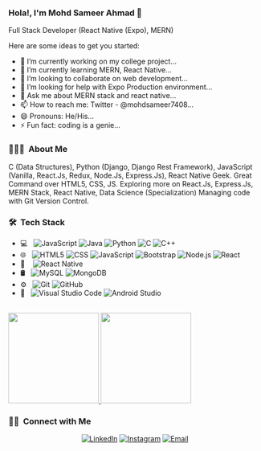 ### Hola!, I'm Mohd Sameer Ahmad 👋
Full Stack Developer (React Native (Expo), MERN)

Here are some ideas to get you started:

- 🔭 I’m currently working on my college project...
- 🌱 I’m currently learning MERN, React Native...
- 👯 I’m looking to collaborate on web development...
- 🤔 I’m looking for help with Expo Production environment...
- 💬 Ask me about MERN stack and react native...
- 📫 How to reach me: Twitter - @mohdsameer7408...
- 😄 Pronouns: He/His...
- ⚡ Fun fact: coding is a genie...

<h3> 👨🏻‍💻 &nbsp;About Me </h3>
C (Data Structures), Python (Django, Django Rest Framework), JavaScript (Vanilla, React.Js, Redux, Node.Js, Express.Js), React Native Geek.
Great Command over HTML5, CSS, JS.
Exploring more on React.Js, Express.Js, MERN Stack, React Native, Data Science (Specialization)
Managing code with Git Version Control.

<h3> 🛠 &nbsp;Tech Stack</h3>

- 💻 &nbsp;
  ![JavaScript](https://img.shields.io/badge/-JavaScript-333333?style=flat&logo=javascript)
  ![Java](https://img.shields.io/badge/-Java-333333?style=flat&logo=Java&logoColor=007396)
  ![Python](https://img.shields.io/badge/-Python-333333?style=flat&logo=python)
  ![C](https://img.shields.io/badge/-C-333333?style=flat&logo=C)
  ![C++](https://img.shields.io/badge/-C++-333333?style=flat&logo=C%2B%2B&logoColor=00599C)
- 🌐 &nbsp;
  ![HTML5](https://img.shields.io/badge/-HTML5-333333?style=flat&logo=HTML5)
  ![CSS](https://img.shields.io/badge/-CSS-333333?style=flat&logo=CSS3&logoColor=1572B6)
  ![JavaScript](https://img.shields.io/badge/-JavaScript-333333?style=flat&logo=javascript)
  ![Bootstrap](https://img.shields.io/badge/-Bootstrap-333333?style=flat&logo=bootstrap&logoColor=563D7C)
  ![Node.js](https://img.shields.io/badge/-Node.js-333333?style=flat&logo=node.js)
  ![React](https://img.shields.io/badge/-React-333333?style=flat&logo=react)
- 📱 &nbsp;&nbsp;
  ![React Native](https://img.shields.io/badge/-React%20Native-333333?style=flat&logo=react)
- 🛢 &nbsp;
  ![MySQL](https://img.shields.io/badge/-MySQL-333333?style=flat&logo=mysql)
  ![MongoDB](https://img.shields.io/badge/-MongoDB-333333?style=flat&logo=mongodb)
- ⚙️ &nbsp;
  ![Git](https://img.shields.io/badge/-Git-333333?style=flat&logo=git)
  ![GitHub](https://img.shields.io/badge/-GitHub-333333?style=flat&logo=github)
- 🔧 &nbsp;
  ![Visual Studio Code](https://img.shields.io/badge/-Visual%20Studio%20Code-333333?style=flat&logo=visual-studio-code&logoColor=007ACC)
  ![Android Studio](https://img.shields.io/badge/-Android%20Studio-333333?style=flat&logo=android-studio)

<br/>

<a href="https://github.com/mohdsameer7408">
  <img height="180em" src="https://github-readme-stats.vercel.app/api?username=mohdsameer7408&show_icons=true&theme=radical" />
  <img height="180em" src="https://github-readme-stats.vercel.app/api/top-langs/?username=mohdsameer7408&theme=radical&layout=compact" />
</a>

<br/>

<h3> 🤝🏻 &nbsp;Connect with Me </h3>

<p align="center">
<a href="www.linkedin.com/in/mohd-sameer-ahmad/"><img alt="LinkedIn" src="https://img.shields.io/badge/LinkedIn-Mohd%20Sameer%20Ahmad-blue?style=flat-square&logo=linkedin"></a>
<a href="https://www.instagram.com/___s_a_m_ee_r___/"><img alt="Instagram" src="https://img.shields.io/badge/Instagram-___s_a_m_ee_r___-E4405F?style=flat-square&logo=instagram"></a>
<a href="mailto:mohdsameer7408@gmail.com"><img alt="Email" src="https://img.shields.io/badge/Email-mohdsameer7408@gmail.com-D14836?style=flat-square&logo=gmail"></a>
</p>
